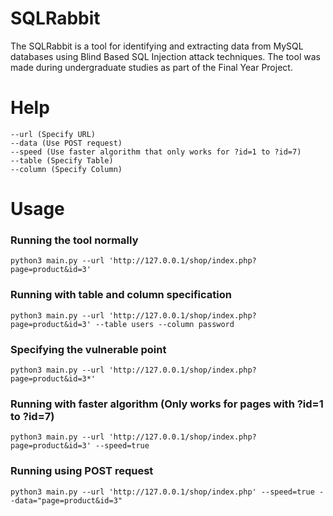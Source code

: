 # SQLRabbit
The SQLRabbit is a tool for identifying and extracting data from MySQL databases using Blind Based SQL Injection attack techniques. The tool was made during undergraduate studies as part of the Final Year Project.

# Help
```
--url (Specify URL)
--data (Use POST request)
--speed (Use faster algorithm that only works for ?id=1 to ?id=7)
--table (Specify Table)
--column (Specify Column)
```

# Usage
### Running the tool normally
```
python3 main.py --url 'http://127.0.0.1/shop/index.php?page=product&id=3'
```

### Running with table and column specification
```
python3 main.py --url 'http://127.0.0.1/shop/index.php?page=product&id=3' --table users --column password
```

### Specifying the vulnerable point
```
python3 main.py --url 'http://127.0.0.1/shop/index.php?page=product&id=3*'
```

### Running with faster algorithm (Only works for pages with ?id=1 to ?id=7)
```
python3 main.py --url 'http://127.0.0.1/shop/index.php?page=product&id=3' --speed=true
```

### Running using POST request
```
python3 main.py --url 'http://127.0.0.1/shop/index.php' --speed=true --data="page=product&id=3"
```

